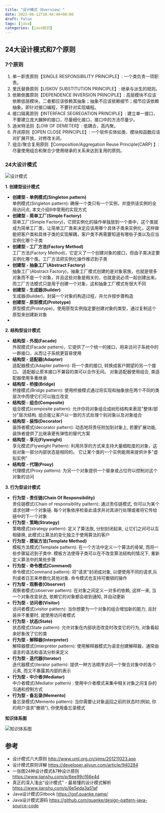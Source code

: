 ```yaml
---
title: "设计模式（Overview）"
date: 2022-06-12T10:44:44+08:00
draft: false
tags: [java]
categories: [java知识]
---
```

## 24大设计模式和7个原则

### 7个原则

1. 单一职责原则【SINGLE RESPONSIBILITY PRINCIPLE】: 一个类负责一项职责。 
2. 里氏替换原则【LISKOV SUBSTITUTION PRINCIPLE】: 继承与派生的规则。 
3. 依赖倒置原则【DEPENDENCE INVERSION PRINCIPLE】: 高层模块不应该依赖低层模块，二者都应该依赖其抽象；抽象不应该依赖细节；细节应该依赖抽象。即针对接口编程，不要针对实现编程。 
4. 接口隔离原则【INTERFACE SEGREGATION PRINCIPLE】: 建立单一接口，不要建立庞大臃肿的接口，尽量细化接口，接口中的方法尽量少。 
5. 迪米特法则【LOW OF DEMETER】: 低耦合，高内聚。 
6. 开闭原则【OPEN CLOSE PRINCIPLE】: 一个软件实体如类、模块和函数应该对扩展开放，对修改关闭。 
7. 组合/聚合复用原则【Composition/Aggregation Reuse Principle(CARP) 】: 尽量使用组合和聚合少使用继承的关系来达到复用的原则。

### 24大设计模式

![设计模式](/img/设计模式（Overview）/design-pattern.png)

**1. 创建型设计模式**

* **创建型 - 单例模式(Singleton pattern)**
  <br>
单例模式(Singleton pattern): 确保一个类只有一个实例，并提供该实例的全局访问点, 本文介绍6中常用的实现方式
* **创建型 - 简单工厂(Simple Factory)**
  <br>
简单工厂(Simple Factory)，它把实例化的操作单独放到一个类中，这个类就成为简单工厂类，让简单工厂类来决定应该用哪个具体子类来实例化，这样做能把客户类和具体子类的实现解耦，客户类不再需要知道有哪些子类以及应当实例化哪个子类
* **创建型 - 工厂方法(Factory Method)**
  <br>
工厂方法(Factory Method)，它定义了一个创建对象的接口，但由子类决定要实例化哪个类。工厂方法把实例化操作推迟到子类
* **创建型 - 抽象工厂(Abstract Factory)**
  <br>
抽象工厂(Abstract Factory)，抽象工厂模式创建的是对象家族，也就是很多对象而不是一个对象，并且这些对象是相关的，也就是说必须一起创建出来。而工厂方法模式只是用于创建一个对象，这和抽象工厂模式有很大不同
* **创建型 - 生成器(Builder)**
  <br>
生成器(Builder)，封装一个对象的构造过程，并允许按步骤构造
* **创建型 - 原型模式(Prototype)**
  <br>
原型模式(Prototype)，使用原型实例指定要创建对象的类型，通过复制这个原型来创建新对象
* 
**2. 结构型设计模式**

* **结构型 - 外观(Facade)**
  <br>
外观模式(Facade pattern)，它提供了一个统一的接口，用来访问子系统中的一群接口，从而让子系统更容易使用
* **结构型 - 适配器(Adapter)**
  <br>
适配器模式(Adapter pattern): 将一个类的接口, 转换成客户期望的另一个接口。 适配器让原本接口不兼容的类可以合作无间。 对象适配器使用组合, 类适配器使用多重继承
* **结构型 - 桥接(Bridge)**
  <br>
桥接模式(Bridge pattern): 使用桥接模式通过将实现和抽象放在两个不同的类层次中而使它们可以独立改变
* **结构型 - 组合(Composite)**
  <br>
组合模式(composite pattern): 允许你将对象组合成树形结构来表现"整体/部分"层次结构. 组合能让客户以一致的方式处理个别对象以及对象组合
* **结构型 - 装饰(Decorator)**
  <br>
装饰者模式(decorator pattern): 动态地将责任附加到对象上, 若要扩展功能, 装饰者提供了比继承更有弹性的替代方案
* **结构型 - 享元(Flyweight)**
  <br>
享元模式(Flyweight Pattern): 利用共享的方式来支持大量细粒度的对象，这些对象一部分内部状态是相同的。 它让某个类的一个实例能用来提供许多"虚拟实例"
* **结构型 - 代理(Proxy)**
  <br>
代理模式(Proxy pattern): 为另一个对象提供一个替身或占位符以控制对这个对象的访问

**3. 行为型设计模式**

* **行为型 - 责任链(Chain Of Responsibility)**
  <br>
责任链模式(Chain of responsibility pattern): 通过责任链模式, 你可以为某个请求创建一个对象链. 每个对象依序检查此请求并对其进行处理或者将它传给链中的下一个对象
* **行为型 - 策略(Strategy)**
  <br>
策略模式(strategy pattern): 定义了算法族, 分别封闭起来, 让它们之间可以互相替换, 此模式让算法的变化独立于使用算法的客户
* **行为型 - 模板方法(Template Method)**
  <br>
模板方法模式(Template pattern): 在一个方法中定义一个算法的骨架, 而将一些步骤延迟到子类中. 模板方法使得子类可以在不改变算法结构的情况下, 重新定义算法中的某些步骤
* **行为型 - 命令模式(Command)**
  <br>
命令模式(Command pattern): 将"请求"封闭成对象, 以便使用不同的请求,队列或者日志来参数化其他对象. 命令模式也支持可撤销的操作
* **行为型 - 观察者(Observer)**
  <br>
观察者模式(observer pattern): 在对象之间定义一对多的依赖, 这样一来, 当一个对象改变状态, 依赖它的对象都会收到通知, 并自动更新
* **行为型 - 访问者(Visitor)**
  <br>
访问者模式(visitor pattern): 当你想要为一个对象的组合增加新的能力, 且封装并不重要时, 就使用访问者模式
* **行为型 - 状态(State)**
  <br>
状态模式(State pattern): 允许对象在内部状态改变时改变它的行为, 对象看起来好象改了它的类
* **行为型 - 解释器(Interpreter)**
  <br>
解释器模式(Interpreter pattern): 使用解释器模式为语言创建解释器，通常由语言的语法和语法分析来定义
* **行为型 - 迭代器(Iterator)**
  <br>
迭代器模式(iterator pattern): 提供一种方法顺序访问一个聚合对象中的各个元素, 而又不暴露其内部的表示
* **行为型 - 中介者(Mediator)**
  <br>
中介者模式(Mediator pattern) : 使用中介者模式来集中相关对象之间复杂的沟通和控制方式
* **行为型 - 备忘录(Memento)**
  <br>
备忘录模式(Memento pattern): 当你需要让对象返回之前的状态时(例如, 你的用户请求"撤销"), 你使用备忘录模式


**知识体系图**

![知识体系图](/img/设计模式（Overview）/design_overview_all.png)

## 参考

* 设计模式六大原则 http://www.uml.org.cn/sjms/201211023.asp
* 设计模式原则详解 https://developer.aliyun.com/article/940284
* 一张图24种设计模式&7种设计原则 https://www.jianshu.com/p/6ee99cf66e4d
* 真正的深入浅出“设计模式” - 最易懂的设计模式解析 https://www.jianshu.com/p/6e5eda3a51af
* Java设计模式Gitbook https://gof.quanke.name/
* Java设计模式源码 https://github.com/quanke/design-pattern-java-source-code


